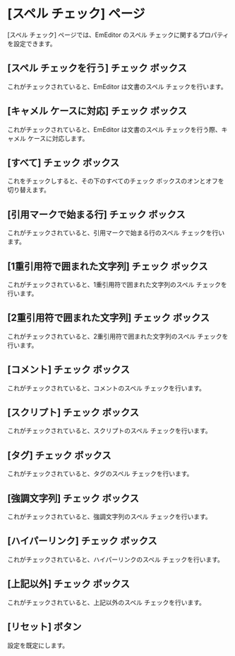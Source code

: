 # \[スペル チェック\] ページ

\[スペル チェック\] ページでは、EmEditor のスペル チェックに関するプロパティを設定できます。

## \[スペル チェックを行う\] チェック ボックス

これがチェックされていると、EmEditor は文書のスペル チェックを行います。

## \[キャメル ケースに対応\] チェック ボックス

これがチェックされていると、EmEditor は文書のスペル チェックを行う際、キャメル ケースに対応します。

## \[すべて\] チェック ボックス

これをチェックしすると、その下のすべてのチェック ボックスのオンとオフを切り替えます。

## \[引用マークで始まる行\] チェック ボックス

これがチェックされていると、引用マークで始まる行のスペル チェックを行います。

## \[1重引用符で囲まれた文字列\] チェック ボックス

これがチェックされていると、1重引用符で囲まれた文字列のスペル チェックを行います。

## \[2重引用符で囲まれた文字列\] チェック ボックス

これがチェックされていると、2重引用符で囲まれた文字列のスペル チェックを行います。

## \[コメント\] チェック ボックス

これがチェックされていると、コメントのスペル チェックを行います。

## \[スクリプト\] チェック ボックス

これがチェックされていると、スクリプトのスペル チェックを行います。

## \[タグ\] チェック ボックス

これがチェックされていると、タグのスペル チェックを行います。

## \[強調文字列\] チェック ボックス

これがチェックされていると、強調文字列のスペル チェックを行います。

## \[ハイパーリンク\] チェック ボックス

これがチェックされていると、ハイパーリンクのスペル チェックを行います。

## \[上記以外\] チェック ボックス

これがチェックされていると、上記以外のスペル チェックを行います。

## \[リセット\] ボタン

設定を既定にします。

